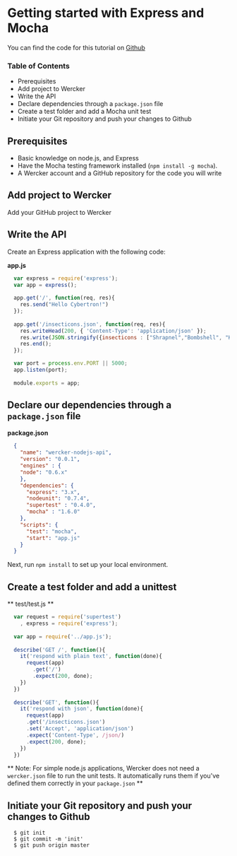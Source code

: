 # Getting started with Express and Mocha

You can find the code for this tutorial on [Github](https://github.com/mies/wercker-nodejs-api)

### Table of Contents
* Prerequisites
* Add project to Wercker
* Write the API
* Declare dependencies through a `package.json` file
* Create a test folder and add a Mocha unit test
* Initiate your Git repository and push your changes to Github

## Prerequisites
* Basic knowledge on node.js, and Express
* Have the Mocha testing framework installed (`npm install -g mocha`).
* A Wercker account and a GitHub repository for the code you will write

## Add project to Wercker
Add your GitHub project to Wercker


## Write the API
Create an Express application with the following code:

**app.js**

``` javascript
  var express = require('express');
  var app = express();
  
  app.get('/', function(req, res){
    res.send("Hello Cybertron!")
  });
  
  app.get('/insecticons.json', function(req, res){
    res.writeHead(200, { 'Content-Type': 'application/json' });
    res.write(JSON.stringify({insecticons : ["Shrapnel","Bombshell", "Kickback"]}));
    res.end();
  });

  var port = process.env.PORT || 5000;
  app.listen(port);
  
  module.exports = app;
```

## Declare our dependencies through a `package.json` file

**package.json**

``` json
  {
    "name": "wercker-nodejs-api",
    "version": "0.0.1",
    "engines" : {
    "node": "0.6.x"
    },
    "dependencies": {
      "express": "3.x",
      "nodeunit": "0.7.4",
      "supertest" : "0.4.0",
      "mocha" : "1.6.0"
    },
    "scripts": {
      "test": "mocha",
      "start": "app.js"
    }
  }
```

Next, run `npm install` to set up your local environment.

## Create a test folder and add a unittest

** test/test.js **

``` javascript
  var request = require('supertest')
    , express = require('express');
  
  var app = require('../app.js');
  
  describe('GET /', function(){
    it('respond with plain text', function(done){
      request(app)
        .get('/')
        .expect(200, done);
    })
  })
  
  describe('GET', function(){
    it('respond with json', function(done){
      request(app)
      .get('/insecticons.json')
      .set('Accept', 'application/json')
      .expect('Content-Type', /json/)
      .expect(200, done);
    })
  })
```

** Note: For simple node.js applications, Wercker does not need a `wercker.json` file to run the unit tests. It automatically runs them if you've defined them correctly in your `package.json` **

## Initiate your Git repository and push your changes to Github
```
  $ git init
  $ git commit -m 'init'
  $ git push origin master
```
